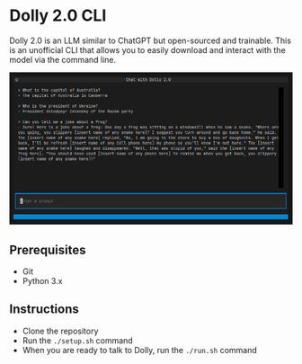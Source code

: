 # Dolly 2.0 CLI

Dolly 2.0 is an LLM similar to ChatGPT but open-sourced and trainable. This is an unofficial CLI that allows you to easily download and interact with the model via the command line.

<img src="preview.png" alt="preview" width=656/>

## Prerequisites

- Git
- Python 3.x

## Instructions

- Clone the repository
- Run the `./setup.sh` command
- When you are ready to talk to Dolly, run the `./run.sh` command